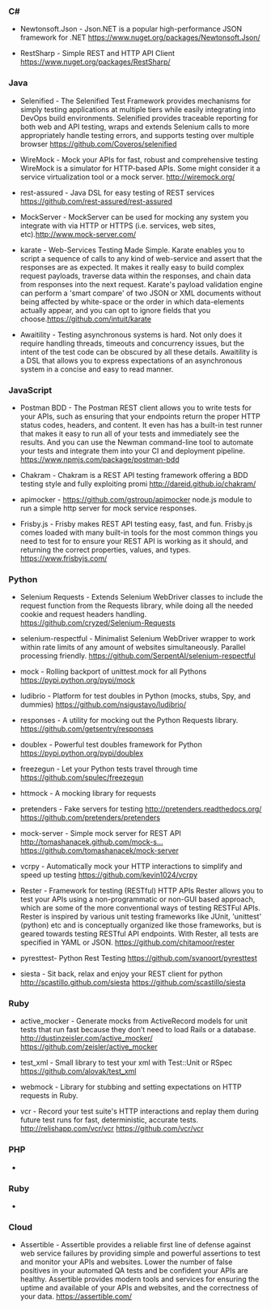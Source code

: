 ### C# 
* Newtonsoft.Json - Json.NET is a popular high-performance JSON framework for .NET https://www.nuget.org/packages/Newtonsoft.Json/

* RestSharp - Simple REST and HTTP API Client https://www.nuget.org/packages/RestSharp/

### Java 
* Selenified - The Selenified Test Framework provides mechanisms for simply testing applications at multiple tiers while easily integrating into DevOps build environments. Selenified provides traceable reporting for both web and API testing, wraps and extends Selenium calls to more appropriately handle testing errors, and supports testing over multiple browser https://github.com/Coveros/selenified

* WireMock - Mock your APIs for fast, robust and comprehensive testing
WireMock is a simulator for HTTP-based APIs. Some might consider it a service virtualization tool or a mock server. http://wiremock.org/

* rest-assured - Java DSL for easy testing of REST services https://github.com/rest-assured/rest-assured

* MockServer - MockServer can be used for mocking any system you integrate with via HTTP or HTTPS (i.e. services, web sites, etc).http://www.mock-server.com/

* karate - Web-Services Testing Made Simple. Karate enables you to script a sequence of calls to any kind of web-service and assert that the responses are as expected. It makes it really easy to build complex request payloads, traverse data within the responses, and chain data from responses into the next request. Karate's payload validation engine can perform a 'smart compare' of two JSON or XML documents without being affected by white-space or the order in which data-elements actually appear, and you can opt to ignore fields that you choose.https://github.com/intuit/karate

* Awaitility - Testing asynchronous systems is hard. Not only does it require handling threads, timeouts and concurrency issues, but the intent of the test code can be obscured by all these details. Awaitility is a DSL that allows you to express expectations of an asynchronous system in a concise and easy to read manner.

### JavaScript 
* Postman BDD - The Postman REST client allows you to write tests for your APIs, such as ensuring that your endpoints return the proper HTTP status codes, headers, and content. It even has has a built-in test runner that makes it easy to run all of your tests and immediately see the results. And you can use the Newman command-line tool to automate your tests and integrate them into your CI and deployment pipeline. https://www.npmjs.com/package/postman-bdd

* Chakram - Chakram is a REST API testing framework offering a BDD testing style and fully exploiting promi http://dareid.github.io/chakram/

* apimocker - https://github.com/gstroup/apimocker node.js module to run a simple http server for mock service responses.

* Frisby.js - Frisby makes REST API testing easy, fast, and fun. Frisby.js comes loaded with many built-in tools for the most common things you need to test for to ensure your REST API is working as it should, and returning the correct properties, values, and types. https://www.frisbyjs.com/

### Python 
* Selenium Requests - Extends Selenium WebDriver classes to include the request function from the Requests library, while doing all the needed cookie and request headers handling. https://github.com/cryzed/Selenium-Requests

* selenium-respectful - Minimalist Selenium WebDriver wrapper to work within rate limits of any amount of websites simultaneously. Parallel processing friendly. https://github.com/SerpentAI/selenium-respectful

* mock - Rolling backport of unittest.mock for all Pythons https://pypi.python.org/pypi/mock

* ludibrio - Platform for test doubles in Python (mocks, stubs, Spy, and dummies) https://github.com/nsigustavo/ludibrio/

* responses - A utility for mocking out the Python Requests library. https://github.com/getsentry/responses

* doublex - Powerful test doubles framework for Python https://pypi.python.org/pypi/doublex

* freezegun - Let your Python tests travel through time https://github.com/spulec/freezegun

* httmock - A mocking library for requests 

* pretenders - Fake servers for testing http://pretenders.readthedocs.org/ https://github.com/pretenders/pretenders

* mock-server - Simple mock server for REST API http://tomashanacek.github.com/mock-s… https://github.com/tomashanacek/mock-server 

* vcrpy - Automatically mock your HTTP interactions to simplify and speed up testing https://github.com/kevin1024/vcrpy

* Rester - Framework for testing (RESTful) HTTP APIs
Rester allows you to test your APIs using a non-programmatic or non-GUI based approach, which are some of the more conventional ways of testing RESTFul APIs. Rester is inspired by various unit testing frameworks like JUnit, 'unittest' (python) etc and is conceptually organized like those frameworks, but is geared towards testing RESTful API endpoints. With Rester, all tests are specified in YAML or JSON. https://github.com/chitamoor/rester

* pyresttest- Python Rest Testing https://github.com/svanoort/pyresttest

* siesta - Sit back, relax and enjoy your REST client for python http://scastillo.github.com/siesta https://github.com/scastillo/siesta

### Ruby 
* active_mocker - Generate mocks from ActiveRecord models for unit tests that run fast because they don’t need to load Rails or a database. http://dustinzeisler.com/active_mocker/ https://github.com/zeisler/active_mocker

* test_xml - Small library to test your xml with Test::Unit or RSpec https://github.com/alovak/test_xml

* webmock - Library for stubbing and setting expectations on HTTP requests in Ruby.

* vcr - Record your test suite's HTTP interactions and replay them during future test runs for fast, deterministic, accurate tests. http://relishapp.com/vcr/vcr https://github.com/vcr/vcr

### PHP 
*

### Ruby 
*

### Cloud
* Assertible - Assertible provides a reliable first line of defense against web service failures by providing simple and powerful assertions to test and monitor your APIs and websites. Lower the number of false positives in your automated QA tests and be confident your APIs are healthy. Assertible provides modern tools and services for ensuring the uptime and available of your APIs and websites, and the correctness of your data. https://assertible.com/
